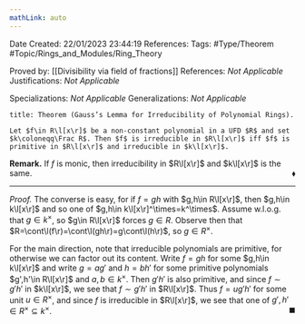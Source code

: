 ```yaml
---
mathLink: auto
---
```


<div class="topSpace"></div>

Date Created: 22/01/2023 23:44:19
References:
Tags: #Type/Theorem #Topic/Rings_and_Modules/Ring_Theory

Proved by: [[Divisibility via field of fractions]]
References: <i>Not Applicable</i>
Justifications: <i>Not Applicable</i>

Specializations: <i>Not Applicable</i>
Generalizations: <i>Not Applicable</i>

``` ad-Theorem
title: Theorem (Gauss’s Lemma for Irreducibility of Polynomial Rings).

Let $f\in R\l[x\r]$ be a non-constant polynomial in a UFD $R$ and set $k\coloneqq\Frac R$. Then $f$ is irreducible in $R\l[x\r]$ iff $f$ is primitive in $R\l[x\r]$ and irreducible in $k\l[x\r]$.

```

<b>Remark.</b> If $f$ is monic, then irreducibility in $R\l[x\r]$ and $k\l[x\r]$ is the same.<span style="float:right;">$\blacklozenge$</span>

---

<i>Proof.</i> The converse is easy, for if $f=gh$ with $g,h\in R\l[x\r]$, then $g,h\in k\l[x\r]$ and so one of $g,h\in k\l[x\r]^\times=k^\times$. Assume w.l.o.g. that $g\in k^\times$, so $g\in R\l[x\r]$ forces $g\in R$. Observe then that $R=\cont\l(f\r)=\cont\l(gh\r)=g\cont\l(h\r)$, so $g\in R^\times$.

For the main direction, note that irreducible polynomials are primitive, for otherwise we can factor out its content. Write $f=gh$ for some $g,h\in k\l[x\r]$ and write $g=ag'$ and $h=bh'$ for some primitive polynomials $g',h'\in R\l[x\r]$ and $a,b\in k^\times$. Then $g'h'$ is also primitive, and since $f\sim g'h'$ in $k\l[x\r]$, we see that $f\sim g'h'$ in $R\l[x\r]$. Thus $f=ug'h'$ for some unit $u\in R^\times$, and since $f$ is irreducible in $R\l[x\r]$, we see that one of $g',h'\in R^\times\subseteq k^\times$.<span style="float:right;">$\blacksquare$</span>
